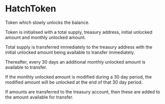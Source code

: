 # HatchToken

Token which slowly unlocks the balance.

Token is initialised with a total supply, treasury address, initial unlocked amount and monthly unlocked amount.

Total supply is transferred immediately to the treasury address with the initial unlocked amount being available to transfer immediately.

Thereafter, every 30 days an additional monthly unlocked amount is available to transfer.

If the monthly unlocked amount is modified during a 30 day period, the modified amount will be unlocked at the end of that 30 day period.

If amounts are transferred to the treasury account, then these are added to the amount available for transfer.
